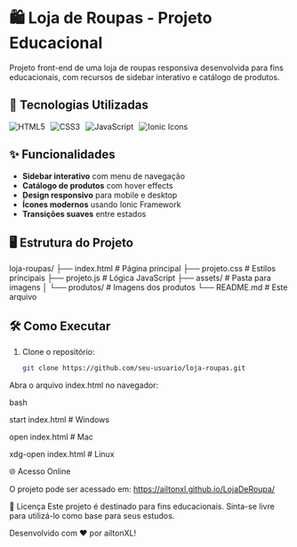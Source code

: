 # 🛍️ Loja de Roupas - Projeto Educacional

Projeto front-end de uma loja de roupas responsiva desenvolvida para fins educacionais, com recursos de sidebar interativo e catálogo de produtos.

## 🚀 Tecnologias Utilizadas

<div style="display: flex; gap: 10px;">
  <img src="https://img.shields.io/badge/HTML5-E34F26?style=for-the-badge&logo=html5&logoColor=white" alt="HTML5">
  <img src="https://img.shields.io/badge/CSS3-1572B6?style=for-the-badge&logo=css3&logoColor=white" alt="CSS3">
  <img src="https://img.shields.io/badge/JavaScript-F7DF1E?style=for-the-badge&logo=javascript&logoColor=black" alt="JavaScript">
  <img src="https://img.shields.io/badge/Ionic-3880FF?style=for-the-badge&logo=ionic&logoColor=white" alt="Ionic Icons">
</div>

## ✨ Funcionalidades

- **Sidebar interativo** com menu de navegação
- **Catálogo de produtos** com hover effects
- **Design responsivo** para mobile e desktop
- **Ícones modernos** usando Ionic Framework
- **Transições suaves** entre estados

## 🖥️ Estrutura do Projeto
loja-roupas/
├── index.html # Página principal
├── projeto.css # Estilos principais
├── projeto.js # Lógica JavaScript
├── assets/ # Pasta para imagens
│ └── produtos/ # Imagens dos produtos
└── README.md # Este arquivo


## 🛠️ Como Executar

1. Clone o repositório:
   ```bash
   git clone https://github.com/seu-usuario/loja-roupas.git
Abra o arquivo index.html no navegador:

bash

start index.html  # Windows

open index.html   # Mac

xdg-open index.html  # Linux


🌐 Acesso Online

O projeto pode ser acessado em:
https://ailtonxl.github.io/LojaDeRoupa/

📝 Licença
Este projeto é destinado para fins educacionais. Sinta-se livre para utilizá-lo como base para seus estudos.

Desenvolvido com ❤️ por ailtonXL!
